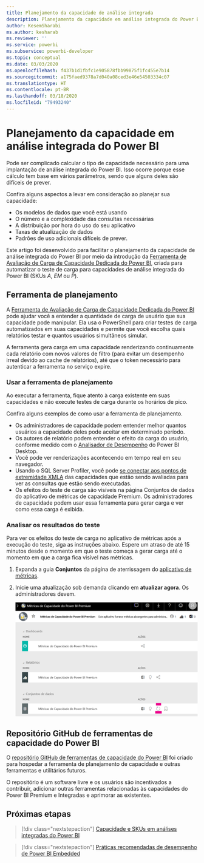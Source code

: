 ```yaml
---
title: Planejamento da capacidade de análise integrada
description: Planejamento da capacidade em análise integrada do Power BI.
author: KesemSharabi
ms.author: kesharab
ms.reviewer: ''
ms.service: powerbi
ms.subservice: powerbi-developer
ms.topic: conceptual
ms.date: 03/03/2020
ms.openlocfilehash: f437b1d1fbfc1e905878fbb99875f1fc455e7b14
ms.sourcegitcommit: a175faed9378a7d040a08ced3e46e54503334c07
ms.translationtype: HT
ms.contentlocale: pt-BR
ms.lasthandoff: 03/18/2020
ms.locfileid: "79493240"
---
```

# <a name="capacity-planning-in-power-bi-embedded-analytics"></a>Planejamento da capacidade em análise integrada do Power BI

Pode ser complicado calcular o tipo de capacidade necessário para uma implantação de análise integrada do Power BI. Isso ocorre porque esse cálculo tem base em vários parâmetros, sendo que alguns deles são difíceis de prever.

Confira alguns aspectos a levar em consideração ao planejar sua capacidade:

* Os modelos de dados que você está usando
* O número e a complexidade das consultas necessárias
* A distribuição por hora do uso do seu aplicativo
* Taxas de atualização de dados
* Padrões de uso adicionais difíceis de prever.

Este artigo foi desenvolvido para facilitar o planejamento da capacidade de análise integrada do Power BI por meio da introdução da [Ferramenta de Avaliação de Carga de Capacidade Dedicada do Power BI](https://github.com/microsoft/PowerBI-Tools-For-Capacities/tree/master/LoadTestingPowerShellTool/), criada para automatizar o teste de carga para capacidades de análise integrada do Power BI (SKUs *A*, *EM* ou *P*).

## <a name="planning-tool"></a>Ferramenta de planejamento

 A [Ferramenta de Avaliação de Carga de Capacidade Dedicada do Power BI](https://github.com/microsoft/PowerBI-Tools-For-Capacities/tree/master/LoadTestingPowerShellTool/) pode ajudar você a entender a quantidade de carga de usuário que sua capacidade pode manipular. Ela usa o PowerShell para criar testes de carga automatizados em suas capacidades e permite que você escolha quais relatórios testar e quantos usuários simultâneos simular.

A ferramenta gera carga em uma capacidade renderizando continuamente cada relatório com novos valores de filtro (para evitar um desempenho irreal devido ao cache de relatórios), até que o token necessário para autenticar a ferramenta no serviço expire.

### <a name="using-the-planning-tool"></a>Usar a ferramenta de planejamento

Ao executar a ferramenta, fique atento à carga existente em suas capacidades e não execute testes de carga durante os horários de pico.

Confira alguns exemplos de como usar a ferramenta de planejamento.

* Os administradores de capacidade podem entender melhor quantos usuários a capacidade deles pode aceitar em determinado período.
* Os autores de relatório podem entender o efeito da carga do usuário, conforme medido com o [Analisador de Desempenho](https://docs.microsoft.com/power-bi/desktop-performance-analyzer) do Power BI Desktop.
* Você pode ver renderizações acontecendo em tempo real em seu navegador.
* Usando o SQL Server Profiler, você pode [se conectar aos pontos de extremidade XMLA](https://powerbi.microsoft.com/blog/power-bi-open-platform-connectivity-with-xmla-endpoints-public-preview/) das capacidades que estão sendo avaliadas para ver as consultas que estão sendo executadas.
* Os efeitos do teste de carga são visíveis na página Conjuntos de dados do aplicativo de métricas de capacidade Premium. Os administradores de capacidade podem usar essa ferramenta para gerar carga e ver como essa carga é exibida.

### <a name="reviewing-the-test-results"></a>Analisar os resultados do teste

Para ver os efeitos do teste de carga no aplicativo de métricas após a execução do teste, siga as instruções abaixo. Espere um atraso de até 15 minutos desde o momento em que o teste começa a gerar carga até o momento em que a carga fica visível nas métricas.

1. Expanda a guia **Conjuntos** da página de aterrissagem do [aplicativo de métricas](../../service-admin-premium-monitor-capacity.md).
2. Inicie uma atualização sob demanda clicando em **atualizar agora**. Os administradores devem.

    ![Métricas de capacidade do Power BI Premium](media/embedded-capacity-planning/embedded-capacity-planning.png)

## <a name="power-bi-capacity-tools-github-repository"></a>Repositório GitHub de ferramentas de capacidade do Power BI

O [repositório GitHub de ferramentas de capacidade do Power BI](https://github.com/microsoft/PowerBI-Tools-For-Capacities) foi criado para hospedar a ferramenta de planejamento de capacidade e outras ferramentas e utilitários futuros.

O repositório é um software livre e os usuários são incentivados a contribuir, adicionar outras ferramentas relacionadas às capacidades do Power BI Premium e Integradas e aprimorar as existentes.

## <a name="next-steps"></a>Próximas etapas

> [!div class="nextstepaction"]
>[Capacidade e SKUs em análises integradas do Power BI](embedded-capacity.md)

> [!div class="nextstepaction"]
>[Práticas recomendadas de desempenho de Power BI Embedded](embedded-performance-best-practices.md)